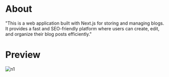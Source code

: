 # About
"This is a web application built with Next.js for storing and managing blogs. It provides a fast and SEO-friendly platform where users can create, edit, and organize their blog posts efficiently."

# Preview
![n1](https://github.com/user-attachments/assets/ddbafc0b-83d1-4fc9-901e-0c6702b87692)
